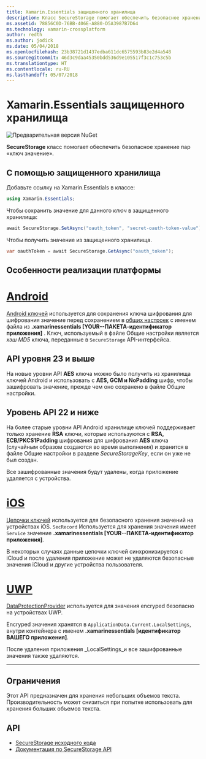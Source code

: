 ```yaml
---
title: Xamarin.Essentials защищенного хранилища
description: Класс SecureStorage помогает обеспечить безопасное хранение пар «ключ значение».
ms.assetid: 78856C0D-76BB-406E-A880-D5A3987B7D64
ms.technology: xamarin-crossplatform
author: redth
ms.author: jodick
ms.date: 05/04/2018
ms.openlocfilehash: 23b38721d1437edba611dc6575593b83e2d4a548
ms.sourcegitcommit: 46d3c9daa45350bdd536d9e105517f3c1c753c5b
ms.translationtype: HT
ms.contentlocale: ru-RU
ms.lasthandoff: 05/07/2018
---
```

# <a name="xamarinessentials-secure-storage"></a>Xamarin.Essentials защищенного хранилища

![Предварительная версия NuGet](~/media/shared/pre-release.png)

**SecureStorage** класс помогает обеспечить безопасное хранение пар «ключ значение».

## <a name="using-secure-storage"></a>С помощью защищенного хранилища

Добавьте ссылку на Xamarin.Essentials в классе:

```csharp
using Xamarin.Essentials;
```

Чтобы сохранить значение для данного _ключ_ в защищенного хранилища:

```csharp
await SecureStorage.SetAsync("oauth_token", "secret-oauth-token-value");
```

Чтобы получить значение из защищенного хранилища.

```csharp
var oauthToken = await SecureStorage.GetAsync("oauth_token");
```

## <a name="platform-implementation-specifics"></a>Особенности реализации платформы

# <a name="androidtabandroid"></a>[Android](#tab/android)

[Android ключей](https://developer.android.com/training/articles/keystore.html) используется для сохранения ключа шифрования для шифрования значение перед сохранением в [общих настроек](https://developer.android.com/training/data-storage/shared-preferences.html) с именем файла из **.xamarinessentials [YOUR--ПАКЕТА-идентификатор приложения]** .  Ключ, используемый в файле Общие настройки является _хэш MD5_ ключа, переданные в `SecureStorage` API-интерфейса.

## <a name="api-level-23-and-higher"></a>API уровня 23 и выше

На новые уровни API **AES** ключа можно было получить из хранилища ключей Android и использовать с **AES, GCM и NoPadding** шифр, чтобы зашифровать значение, прежде чем оно сохранено в файле Общие настройки.

## <a name="api-level-22-and-lower"></a>Уровень API 22 и ниже

На более старые уровни API Android хранилище ключей поддерживает только хранение **RSA** ключи, которые используются с **RSA, ECB/PKCS1Padding** шифрования для шифрования **AES** ключа (случайным образом создаются во время выполнения) и хранится в файле Общие настройки в разделе _SecureStorageKey_, если он уже не был создан.

Все зашифрованные значения будут удалены, когда приложение удаляется с устройства.

# <a name="iostabios"></a>[iOS](#tab/ios)

[Цепочки ключей](https://developer.xamarin.com/api/type/Android.Security.KeyChain/) используется для безопасного хранения значений на устройствах iOS.  `SecRecord` Используется для хранения значения имеет `Service` значение **.xamarinessentials [YOUR--ПАКЕТА-идентификатор приложения]**.

В некоторых случаях данные цепочки ключей синхронизируется с iCloud и после удаления приложение может не удаляются безопасные значения iCloud и другие устройства пользователя.

# <a name="uwptabuwp"></a>[UWP](#tab/uwp)

[DataProtectionProvider](https://docs.microsoft.com/en-us/uwp/api/windows.security.cryptography.dataprotection.dataprotectionprovider) используется для значения encryped безопасно на устройствах UWP.

Encryped значения хранятся в `ApplicationData.Current.LocalSettings`, внутри контейнера с именем **.xamarinessentials [идентификатор ВАШЕГО приложения]**.

После удаления приложения _LocalSettings_и все зашифрованные значения также удаляются.

-----

## <a name="limitations"></a>Ограничения

Этот API предназначен для хранения небольших объемов текста.  Производительность может снизиться при попытке использовать для хранения больших объемов текста.

## <a name="api"></a>API

- [SecureStorage исходного кода](https://github.com/xamarin/Essentials/tree/master/Essentials/SecureStorage)
- [Документация по SecureStorage API](xref:Xamarin.Essentials.SecureStorage)
